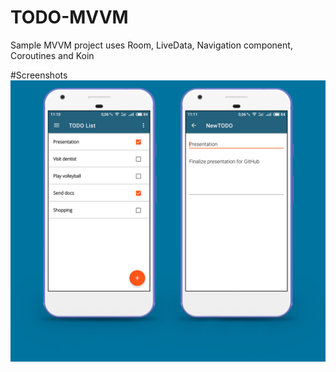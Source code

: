 # TODO-MVVM
Sample MVVM project uses Room, LiveData, Navigation component, Coroutines and Koin

#Screenshots
![](https://github.com/IgS279/Screenshots/blob/master/todo_mvvm_screens.png)

